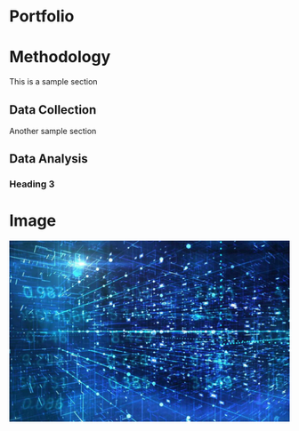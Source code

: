 # Portfolio

# Methodology
This is a sample section
## Data Collection
Another sample section
## Data Analysis
### Heading 3

# Image

![pic](assets/Data-Science-Concepts.jpg)
